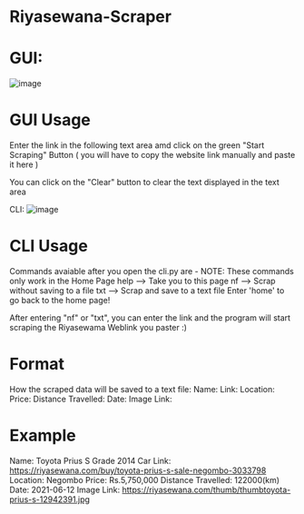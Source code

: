 # Riyasewana-Scraper

# GUI: 
![image](https://user-images.githubusercontent.com/36286877/121764452-a080e480-cb61-11eb-95ed-2a2a4b7d4e6c.png)

# GUI Usage
Enter the link in the following text area amd click on the green "Start Scraping" Button ( you will have to copy the website link manually and paste it here )

You can click on the "Clear" button to clear the text displayed in the text area


CLI:
![image](https://user-images.githubusercontent.com/36286877/121764611-e9856880-cb62-11eb-8978-3faad7c48d07.png)

# CLI Usage
Commands avaiable after you open the cli.py are -
    NOTE: These commands only work in the Home Page
    help --> Take you to this page
    nf   --> Scrap without saving to a file
    txt  --> Scrap and save to a text file
    Enter 'home' to go back to the home page!

After entering "nf" or "txt", you can enter the link and the program will start scraping the Riyasewama Weblink you paster :)

# Format
How the scraped data will be saved to a text file:
    Name:
    Link:
    Location:
    Price:
    Distance Travelled:
    Date:
    Image Link:

# Example
Name: Toyota Prius S Grade 2014 Car
Link: https://riyasewana.com/buy/toyota-prius-s-sale-negombo-3033798
Location: Negombo
Price: Rs.5,750,000
Distance Travelled: 122000(km)
Date: 2021-06-12
Image Link: https://riyasewana.com/thumb/thumbtoyota-prius-s-12942391.jpg
